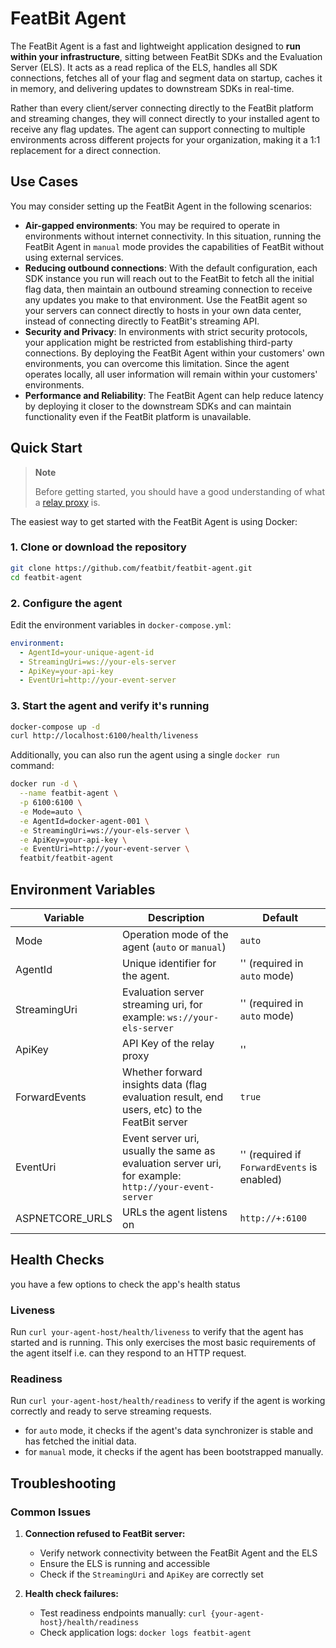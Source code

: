 # FeatBit Agent

The FeatBit Agent is a fast and lightweight application designed to **run within your infrastructure**, sitting between
FeatBit SDKs and the Evaluation Server (ELS). It acts as a read replica of the ELS, handles all SDK connections, fetches
all of your flag and segment data on startup, caches it in memory, and delivering updates to downstream SDKs in
real-time.

Rather than every client/server connecting directly to the FeatBit platform and streaming changes, they will connect
directly to your installed agent to receive any flag updates. The agent can support connecting to multiple environments
across different projects for your organization, making it a 1:1 replacement for a direct connection.

## Use Cases

You may consider setting up the FeatBit Agent in the following scenarios:

- **Air-gapped environments**: You may be required to operate in environments without internet connectivity. In this
  situation, running the FeatBit Agent in `manual` mode provides the capabilities of FeatBit without using external
  services.
- **Reducing outbound connections**: With the default configuration, each SDK instance you run will reach out to
  the FeatBit to fetch all the initial flag data, then maintain an outbound streaming connection to receive any
  updates you make to that environment. Use the FeatBit agent so your servers can connect directly to hosts
  in your own data center, instead of connecting directly to FeatBit's streaming API.
- **Security and Privacy**: In environments with strict security protocols, your application might be restricted from
  establishing third-party connections. By deploying the FeatBit Agent within your customers' own environments, you can
  overcome this limitation. Since the agent operates locally, all user information will remain within your customers'
  environments.
- **Performance and Reliability**: The FeatBit Agent can help reduce latency by deploying it closer to the downstream
  SDKs and can maintain functionality even if the FeatBit platform is unavailable.

## Quick Start

> **Note**
>
> Before getting started, you should have a good understanding of what
> a [relay proxy](https://docs.featbit.co/relay-proxy/relay-proxy) is.

The easiest way to get started with the FeatBit Agent is using Docker:

### 1. Clone or download the repository

```bash
git clone https://github.com/featbit/featbit-agent.git
cd featbit-agent
```

### 2. Configure the agent

Edit the environment variables in `docker-compose.yml`:

```yaml
environment:
  - AgentId=your-unique-agent-id
  - StreamingUri=ws://your-els-server
  - ApiKey=your-api-key
  - EventUri=http://your-event-server
```

### 3. Start the agent and verify it's running

```bash
docker-compose up -d
curl http://localhost:6100/health/liveness
```


Additionally, you can also run the agent using a single `docker run` command:

```bash
docker run -d \
  --name featbit-agent \
  -p 6100:6100 \
  -e Mode=auto \
  -e AgentId=docker-agent-001 \
  -e StreamingUri=ws://your-els-server \
  -e ApiKey=your-api-key \
  -e EventUri=http://your-event-server \
  featbit/featbit-agent
```

## Environment Variables

| Variable        | Description                                                                                          | Default                                     |
|-----------------|------------------------------------------------------------------------------------------------------|---------------------------------------------|
| Mode            | Operation mode of the agent (`auto` or `manual`)                                                     | `auto`                                      |
| AgentId         | Unique identifier for the agent.                                                                     | '' (required in `auto` mode)                |
| StreamingUri    | Evaluation server streaming uri, for example: `ws://your-els-server`                                 | '' (required in `auto` mode)                |
| ApiKey          | API Key of the relay proxy                                                                           | ''                                          |
| ForwardEvents   | Whether forward insights data (flag evaluation result, end users, etc) to the FeatBit server         | `true`                                      |
| EventUri        | Event server uri, usually the same as evaluation server uri, for example: `http://your-event-server` | '' (required if `ForwardEvents` is enabled) |
| ASPNETCORE_URLS | URLs the agent listens on                                                                            | `http://+:6100`                             |

## Health Checks

you have a few options to check the app's health status

### Liveness

Run `curl your-agent-host/health/liveness` to verify that the agent has started and is running.
This only exercises the most basic requirements of the agent itself i.e. can they respond to an HTTP request.

### Readiness

Run `curl your-agent-host/health/readiness` to verify if the agent is working correctly and ready to serve streaming
requests.

- for `auto` mode, it checks if the agent's data synchronizer is stable and has fetched the initial data.
- for `manual` mode, it checks if the agent has been bootstrapped manually.

## Troubleshooting

### Common Issues

1. **Connection refused to FeatBit server:**
    - Verify network connectivity between the FeatBit Agent and the ELS
    - Ensure the ELS is running and accessible
    - Check if the `StreamingUri` and `ApiKey` are correctly set

2. **Health check failures:**
    - Test readiness endpoints manually: `curl {your-agent-host}/health/readiness`
    - Check application logs: `docker logs featbit-agent`